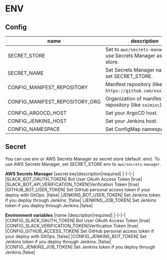 # ENV
## Config
|name|description|required|
|-|-|-|
|SECRET_STORE| Set to `aws/secrets-manager` if you use Secrets Manager as secret store.  |false|
|SECRET_NAME | Set Secrets Manager name if you set SECRET_STORE. |false|
|CONFIG_MANIFEST_REPOSITORY| Manifest repository (like `https://github.com/xxx/xxx.git`) |false|
|CONFIG_MANIFEST_REPOSITORY_ORG| Organization of manifest repository (like `zaiminc`)|false|
|CONFIG_ARGOCD_HOST| Set your ArgoCD host. |false|
|CONFIG_JENKINS_HOST| Set your Jenkins host. |false|
|CONFIG_NAMESPACE| Set ConfigMap namespace |false|

## Secret
You can use env or AWS Secrets Manager as secret store (default: env).
To use AWS Secrets Manager, set SECRET_STORE env to `aws/secrets-manager`.

**AWS Secrets Manager**
|secret key|description|required|
|-|-|-|
|SLACK_BOT_OAUTH_TOKEN| Bot User OAuth Access Token |true|
|SLACK_BOT_API_VERIFICATION_TOKEN|Verification Token |true|
|GITHUB_BOT_USER_TOKEN| Set GitHub personal access token if your deploy with GitOps. |false|
|JENKINS_BOT_USER_TOKEN| Set Jenkins token if you deploy through Jenkins. |false|
|JENKINS_JOB_TOKEN| Set Jenkins token if you deploy through Jenkins.|false|


**Environment variables**
|name |description|required|
|-|-|-|
|CONFIG_SLACK_OAUTH_TOKEN| Bot User OAuth Access Token |true|
|CONFIG_SLACK_VERIFICATION_TOKEN|Verification Token |true|
|CONFIG_GITHUB_ACCESS_TOKEN| Set GitHub personal access token if your deploy with GitOps. |false|
|CONFIG_JENKINS_BOT_TOKEN| Set Jenkins token if you deploy through Jenkins. |false|
|CONFIG_JENKINS_JOB_TOKEN| Set Jenkins token if you deploy through Jenkins.|false|

